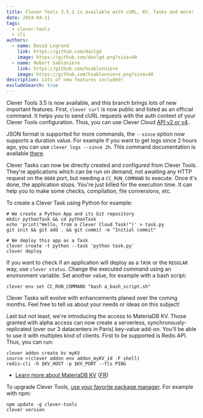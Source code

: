 ```yaml
---
title: Clever Tools 3.5.2 is available with cURL, KV, Tasks and more!
date: 2024-04-11
tags:
  - clever-tools
  - cli
authors:
  - name: David Legrand
    link: https://github.com/davlgd
    image: https://github.com/davlgd.png?size=40
  - name: Hubert Sablonière
    link: https://github.com/hsablonniere
    image: https://github.com/hsablonniere.png?size=40
description: Lots of new features included!
excludeSearch: true
---
```


Clever Tools 3.5 is now available, and this branch brings lots of new important features. First, `clever curl` is now public and listed as an official command. It helps you to send cURL requests with the auth context of your Clever Tools configuration. Thus, you can use Clever Cloud [API v2 or v4](/api/)..

JSON format is supported for more commands, the `--since` option now supports a duration value. For example if you want to get logs since 2 hours ago, you can use `clever logs --since 2h`. This command documentation is available [there](https://github.com/CleverCloud/clever-tools/blob/master/docs/applications-deployment-lifecycle.md#logs).

Clever Tasks can now be directly created and configured from Clever Tools. They're applications which can be run on demand, not awaiting any HTTP request on the `8080` port, but needing a `CC_RUN_COMMAND` to execute. Once it's done, the application stops. You're just billed for the execution time. It can help you to make some checks, compilation, file conversions, etc.

To create a Clever Task using Python for example:

```
# We create a Python App and its Git repository
mkdir pythonTask && cd pythonTask
echo 'print("Hello, from a Clever Cloud Task!")' > task.py
git init && git add . && git commit -m "Initial commit"

# We deploy this app as a Task
clever create -t python --task 'python task.py'
clever deploy
```

If you want to check if an application will deploy as a `TASK` or the `REGULAR` way, use `clever status`. Change the executed command using an environment variable. Set another value, for example with a bash script:

```
clever env set CC_RUN_COMMAND "bash a_bash_script.sh"
```
Clever Tasks will evolve with enhancements planed over the coming months. Feel free to tell us about your needs or ideas on this subject!

Last but not least, we're introducing the access to MateriaDB KV. Those granted with alpha access can now create a serverless, synchronously-replicated (over our 3 datacenters in Paris) key-value add-on. You'll be able to use it with multiples kind of clients. First to be supported is Redis API. Thus, you can run:

````
clever addon create kv myKV
source <(clever addon env addon_myKV_id -F shell)
redis-cli -h $KV_HOST -p $KV_PORT --tls PING
````
* [Learn more about MateriaDB KV](https://www.clever-cloud.com/blog/company/2024/04/16/materiadb-kv-materia-functions/) ([FR](https://www.clever-cloud.com/fr/blog/entreprise/2024/04/16/materiadb-kv-functions/))

To upgrade Clever Tools, [use your favorite package manager](https://github.com/CleverCloud/clever-tools/blob/master/docs/setup-systems.md#how-to-install-clever-tools). For example with npm:

```
npm update -g clever-tools
clever version
```

